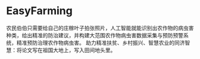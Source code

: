 # EasyFarming
农民伯伯只需要给自己的庄稼叶子拍张照片，人工智能就能识别出农作物的病虫害种类，给出精准的防治建议，并构建大范围农作物病虫害数据采集与预防预警系统，精准预防治理农作物病虫害。  助力精准扶贫、乡村振兴、智慧农业的同济智慧：将论文写在祖国大地上，写入田间地头里。
